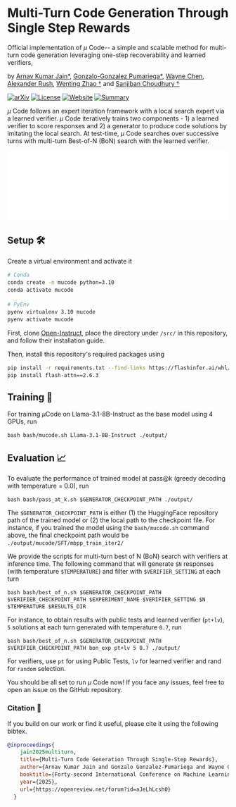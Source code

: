 # Multi-Turn Code Generation Through Single Step Rewards

Official implementation of $\mu$ Code-- a simple and scalable method for multi-turn code generation leveraging one-step recoverability and learned verifiers,


by [Arnav Kumar Jain*](https://arnavkj1995.github.io/), [Gonzalo-Gonzalez Pumariega*](https://gonzalogonzalezpumariega.com/), [Wayne Chen](https://www.linkedin.com/in/waynechen314/), [Alexander Rush](https://rush-nlp.com/), [Wenting Zhao &dagger;](https://wenting-zhao.github.io/) and [Sanjiban Choudhury &dagger;](https://sanjibanc.github.io/)

[![arXiv](https://img.shields.io/badge/arXiv-2506.05294-df2a2a.svg?style=for-the-badge&logo=arxiv)](https://arxiv.org/pdf/2502.20380)
[![License](https://img.shields.io/github/license/TRI-ML/prismatic-vlms?style=for-the-badge)](LICENSE)
[![Website](https://img.shields.io/badge/🔗-WebSite-black?style=for-the-badge)](https://portal-cornell.github.io/muCode/)
[![Summary](https://img.shields.io/badge/-Summary-1DA1F2?logo=x&logoColor=white&labelColor=gray&style=for-the-badge)](https://x.com/wzhao_nlp/status/1896962009918525730)


$\mu$ Code follows an expert iteration framework with a local search expert via a learned verifier. $\mu$ Code iteratively trains two components - 1) a learned verifier to score responses and 2) a generator to produce code solutions by imitating the local search. At test-time, $\mu$ Code searches over successive turns with multi-turn Best-of-N (BoN) search with the learned verifier. 

<p align="center">
  <img width="1000" src="assets/muCode.gif">
</p>


## Setup :hammer_and_wrench:

Create a virtual environment and activate it
```bash
# Conda
conda create -n mucode python=3.10
conda activate mucode

# PyEnv
pyenv virtualenv 3.10 mucode
pyenv activate mucode
```

First, clone [Open-Instruct](https://github.com/allenai/open-instruct), place the directory under `/src/` in this repository, and follow their installation guide.

Then, install this repository's required packages using
```bash
pip install -r requirements.txt --find-links https://flashinfer.ai/whl/cu121/torch2.4/flashinfer/ --extra-index-url https://download.pytorch.org/whl/cu121
pip install flash-attn==2.6.3
```

## Training :robot:
For training $\mu$Code on Llama-3.1-8B-Instruct as the base model using 4 GPUs, run
```
bash bash/mucode.sh Llama-3.1-8B-Instruct ./output/
```

## Evaluation :chart_with_upwards_trend:
To evaluate the performance of trained model at pass@k (greedy decoding with temperature = 0.0), run
```
bash bash/pass_at_k.sh $GENERATOR_CHECKPOINT_PATH ./output/
```

The `$GENERATOR_CHECKPOINT_PATH` is either (1) the HuggingFace repository path of the trained model or (2) the local path to the checkpoint file. For instance, if you trained the model using the `bash/mucode.sh` command above, the final checkpoint path would be `./output/mucode/SFT/mbpp_train_iter2/`

We provide the scripts for multi-turn best of N (BoN) search with verifiers at inference time. The following command that will generate `$N` responses (with temperature `$TEMPERATURE`) and filter with `$VERIFIER_SETTING` at each turn
```
bash bash/best_of_n.sh $GENERATOR_CHECKPOINT_PATH $VERIFIER_CHECKPOINT_PATH $EXPERIMENT_NAME $VERIFIER_SETTING $N $TEMPERATURE $RESULTS_DIR
```

For instance, to obtain results with public tests and learned verifier (`pt+lv`), `5` solutions at each turn generated with temperature `0.7`, run
```
bash bash/best_of_n.sh $GENERATOR_CHECKPOINT_PATH $VERIFIER_CHECKPOINT_PATH bon_exp pt+lv 5 0.7 ./output/
```

For verifiers, use `pt` for using Public Tests, `lv` for learned verifier and rand for `random` selection.

You should be all set to run $\mu$ Code now! If you face any issues, feel free to open an issue on the GitHub repository.

### Citation :raised_hands:
If you build on our work or find it useful, please cite it using the following bibtex.

```bibtex
@inproceedings{
    jain2025multiturn,
    title={Multi-Turn Code Generation Through Single-Step Rewards},
    author={Arnav Kumar Jain and Gonzalo Gonzalez-Pumariega and Wayne Chen and Alexander M Rush and Wenting Zhao and Sanjiban Choudhury},
    booktitle={Forty-second International Conference on Machine Learning},
    year={2025},
    url={https://openreview.net/forum?id=aJeLhLcsh0}
  }
```
